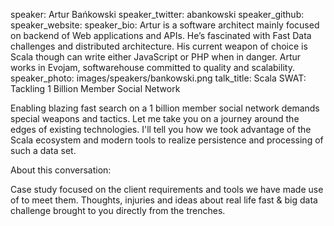 speaker: Artur Bańkowski
speaker_twitter: abankowski
speaker_github:
speaker_website:
speaker_bio: Artur is a software architect mainly focused on backend of Web applications and APIs. He’s fascinated with Fast Data challenges and distributed architecture. His current weapon of choice is Scala though can write either JavaScript or PHP when in danger. Artur works in Evojam, softwarehouse committed to quality and scalability.
speaker_photo: images/speakers/bankowski.png
talk_title: Scala SWAT: Tackling 1 Billion Member Social Network



Enabling blazing fast search on a 1 billion member social network demands special weapons and tactics. Let me take you on a journey around the edges of existing technologies. I'll tell you how we took advantage of the Scala ecosystem and modern tools to realize persistence and processing of such a data set.

About this conversation:

Case study focused on the client requirements and tools we have made use of to meet them. Thoughts, injuries and ideas about real life fast & big data challenge brought to you directly from the trenches.